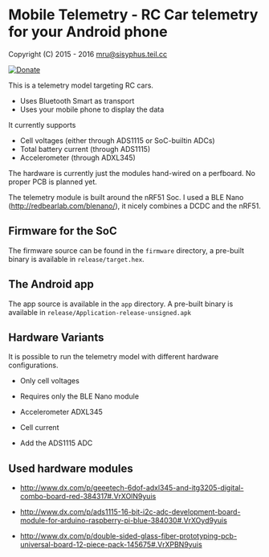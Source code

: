 
# Mobile Telemetry - RC Car telemetry for your Android phone

Copyright (C) 2015 - 2016 mru@sisyphus.teil.cc

[![Donate](https://www.paypalobjects.com/en_US/i/btn/btn_donate_SM.gif)](https://www.paypal.me/Muehlbauer)


This is a telemetry model targeting RC cars. 

* Uses Bluetooth Smart as transport
* Uses your mobile phone to display the data

It currently supports 

* Cell voltages (either through ADS1115 or SoC-builtin ADCs)
* Total battery current (through ADS1115)
* Accelerometer (through ADXL345)

The hardware is currently just the modules hand-wired on a perfboard. No proper PCB is planned yet. 





The telemetry module is built around the nRF51 Soc. I used a BLE Nano (http://redbearlab.com/blenano/), it nicely combines a DCDC and the nRF51.

## Firmware for the SoC

The firmware source can be found in the `firmware` directory, a pre-built binary is available in `release/target.hex`.

## The Android app

The app source is available in the `app` directory. A pre-built binary is available in `release/Application-release-unsigned.apk`


## Hardware Variants

It is possible to run the telemetry model with different hardware configurations.

* Only cell voltages
 * Requires only the BLE Nano module

* Accelerometer ADXL345

* Cell current
 * Add the ADS1115 ADC


## Used hardware modules

* http://www.dx.com/p/geeetech-6dof-adxl345-and-itg3205-digital-combo-board-red-384317#.VrXOlN9yuis

* http://www.dx.com/p/ads1115-16-bit-i2c-adc-development-board-module-for-arduino-raspberry-pi-blue-384030#.VrXOyd9yuis

* http://www.dx.com/p/double-sided-glass-fiber-prototyping-pcb-universal-board-12-piece-pack-145675#.VrXPBN9yuis


